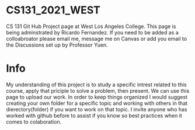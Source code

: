 # CS131_2021_WEST
CS 131 Git Hub Project page at West Los Angeles College.
This page is being adminstrated by Ricardo Fernandez. If you need to be added as a colloabroator please email me, message me on Canvas or add you  email to the Discussions set up by Professor Yuen. 

# Info
My understanding of this project is to study a specific intrest related to this course, apply that priciple to solve a problem, then present. We can use this page to upload our work. In order to keep things organized I would suggest creating your own folder for a specific topic and working with others in that dierectory(folder) if you want to work on that topic. I invite anyone who has worked with github before to assist if you know so best practices when it comes to colaboration. 
